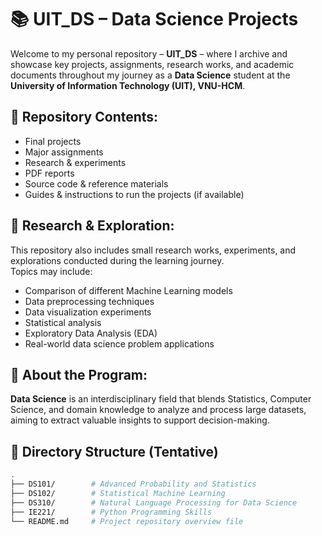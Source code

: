 # 📚 UIT_DS – Data Science Projects 

Welcome to my personal repository – **UIT_DS** – where I archive and showcase key projects, assignments, research works, and academic documents throughout my journey as a **Data Science** student at the **University of Information Technology (UIT), VNU-HCM**.


## 🚀 Repository Contents:
- Final projects
- Major assignments
- Research & experiments
- PDF reports
- Source code & reference materials
- Guides & instructions to run the projects (if available)

## 🔬 Research & Exploration:
This repository also includes small research works, experiments, and explorations conducted during the learning journey.  
Topics may include:
- Comparison of different Machine Learning models
- Data preprocessing techniques
- Data visualization experiments
- Statistical analysis
- Exploratory Data Analysis (EDA)
- Real-world data science problem applications

## 🏫 About the Program:
**Data Science** is an interdisciplinary field that blends Statistics, Computer Science, and domain knowledge to analyze and process large datasets, aiming to extract valuable insights to support decision-making.

## 📁 Directory Structure (Tentative)

```bash
.
├── DS101/        # Advanced Probability and Statistics
├── DS102/        # Statistical Machine Learning
├── DS310/        # Natural Language Processing for Data Science
├── IE221/        # Python Programming Skills
└── README.md     # Project repository overview file
